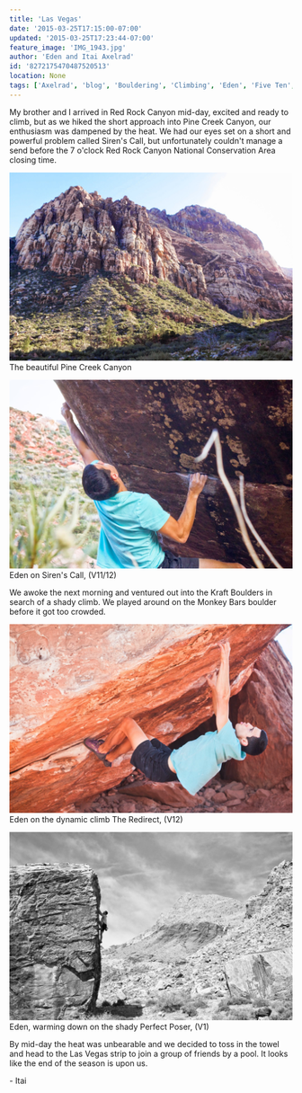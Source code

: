 ```yaml
---
title: 'Las Vegas'
date: '2015-03-25T17:15:00-07:00'
updated: '2015-03-25T17:23:44-07:00'
feature_image: 'IMG_1943.jpg'
author: 'Eden and Itai Axelrad'
id: '8272175470487520513'
location: None
tags: ['Axelrad', 'blog', 'Bouldering', 'Climbing', 'Eden', 'Five Ten', 'highball', 'Itai', 'Kraft', 'Las Vegas', 'Nevada', 'Red', 'Red Rocks', 'Rock', 'sandstone']
---
```

My brother and I arrived in Red Rock Canyon mid-day, excited and ready to climb, but as we hiked the short approach into Pine Creek Canyon, our enthusiasm was dampened by the heat. We had our eyes set on a short and powerful problem called Siren's Call, but unfortunately couldn't manage a send before the 7 o'clock Red Rock Canyon National Conservation Area closing time.

![image alt](/images/IMG_1943.jpg)The beautiful Pine Creek Canyon

![image alt](/images/IMG_1973.jpg)Eden on Siren's Call, (V11/12)

We awoke the next morning and ventured out into the Kraft Boulders in search of a shady climb. We played around on the Monkey Bars boulder before it got too crowded.

![image alt](/images/IMG_1987.jpg)Eden on the dynamic climb The Redirect, (V12)

![image alt](/images/IMG_2006.jpg)Eden, warming down on the shady Perfect Poser, (V1)

By mid-day the heat was unbearable and we decided to toss in the towel and head to the Las Vegas strip to join a group of friends by a pool. It looks like the end of the season is upon us.

\- Itai
